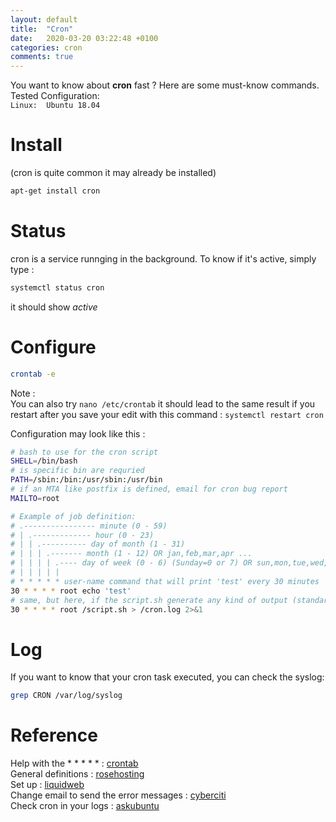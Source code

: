 ```yaml
---
layout: default
title:  "Cron"
date:   2020-03-20 03:22:48 +0100
categories: cron
comments: true
---
```


You want to know about **cron** fast ? Here are some must-know commands.  
Tested Configuration:  
`Linux:  Ubuntu 18.04`  


# Install
(cron is quite common it may already be installed)  
```bash
apt-get install cron
```

# Status
cron is a service runnging in the background. To know if it's active, simply type :
```bash
systemctl status cron
```
it should show _active_

# Configure
```bash
crontab -e
```
Note :  
You can also try `nano /etc/crontab` it should lead to the same result if you restart after you save your edit with this command : `systemctl restart cron`

Configuration may look like this :

```bash
# bash to use for the cron script
SHELL=/bin/bash
# is specific bin are requried
PATH=/sbin:/bin:/usr/sbin:/usr/bin
# if an MTA like postfix is defined, email for cron bug report
MAILTO=root

# Example of job definition:
# .---------------- minute (0 - 59)
# | .------------- hour (0 - 23)
# | | .---------- day of month (1 - 31)
# | | | .------- month (1 - 12) OR jan,feb,mar,apr ...
# | | | | .---- day of week (0 - 6) (Sunday=0 or 7) OR sun,mon,tue,wed,thu,fri,sat
# | | | | |
# * * * * * user-name command that will print 'test' every 30 minutes
30 * * * * root echo 'test'
# same, but here, if the script.sh generate any kind of output (standard & errors), we log this output into a cron.log
30 * * * * root /script.sh > /cron.log 2>&1
```


# Log
If you want to know that your cron task executed, you can check the syslog:
```bash
grep CRON /var/log/syslog
```


# Reference

Help with the * * * * * : [crontab](https://crontab.guru/)  
General definitions : [rosehosting](https://www.rosehosting.com/blog/ubuntu-crontab/)  
Set up : [liquidweb](https://www.liquidweb.com/kb/create-a-cron-task-in-ubuntu-16-04/)  
Change email to send the error messages : [cyberciti](https://www.cyberciti.biz/faq/linux-unix-crontab-change-mailto-settings/)  
Check cron in your logs :  [askubuntu](https://askubuntu.com/questions/56683/where-is-the-cron-crontab-log)  
